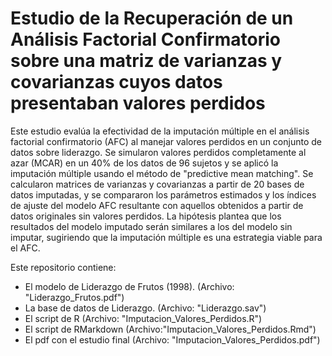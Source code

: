 # Estudio de la Recuperación de un Análisis Factorial Confirmatorio sobre una matriz de varianzas y covarianzas cuyos datos presentaban valores perdidos

Este estudio evalúa la efectividad de la imputación múltiple en el análisis factorial confirmatorio (AFC) al manejar valores perdidos en un conjunto de datos sobre liderazgo. Se simularon valores perdidos completamente al azar (MCAR) en un 40% de los datos de 96 sujetos y se aplicó la imputación múltiple usando el método de "predictive mean matching". Se calcularon matrices de varianzas y covarianzas a partir de 20 bases de datos imputadas, y se compararon los parámetros estimados y los índices de ajuste del modelo AFC resultante con aquellos obtenidos a partir de datos originales sin valores perdidos. La hipótesis plantea que los resultados del modelo imputado serán similares a los del modelo sin imputar, sugiriendo que la imputación múltiple es una estrategia viable para el AFC.

Este repositorio contiene:
- El modelo de Liderazgo de Frutos (1998). (Archivo: "Liderazgo_Frutos.pdf")
- La base de datos de Liderazgo. (Archivo: "Liderazgo.sav")
- El script de R (Archivo: "Imputacion_Valores_Perdidos.R")
- El script de RMarkdown (Archivo:"Imputacion_Valores_Perdidos.Rmd")
- El pdf con el estudio final (Archivo: "Imputacion_Valores_Perdidos.pdf")
